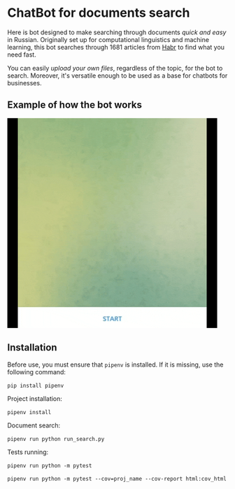 # ChatBot for documents search

Here is bot designed to make searching through documents *quick and easy* in Russian. Originally set up for computational linguistics and machine learning, this bot searches through 1681 articles from [Habr](habr.ru) to find what you need fast.

You can easily *upload your own files*, regardless of the topic, for the bot to search. Moreover, it's versatile enough to be used as a base for chatbots for businesses. 


## Example of how the bot works

![bot_example](images/bot_example.gif)

## Installation
Before use, you must ensure that `pipenv` is installed. If it is missing, use the following command:
```
pip install pipenv
```

Project installation:
```
pipenv install
```

Document search:
```
pipenv run python run_search.py
```

Tests running:
```
pipenv run python -m pytest
```

```
pipenv run python -m pytest --cov=proj_name --cov-report html:cov_html
```
